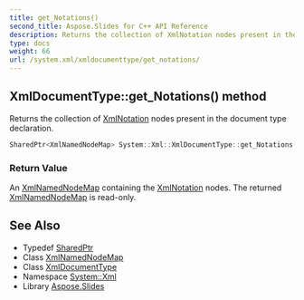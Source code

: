 ```yaml
---
title: get_Notations()
second_title: Aspose.Slides for C++ API Reference
description: Returns the collection of XmlNotation nodes present in the document type declaration.
type: docs
weight: 66
url: /system.xml/xmldocumenttype/get_notations/
---
```

## XmlDocumentType::get_Notations() method


Returns the collection of [XmlNotation](../../xmlnotation/) nodes present in the document type declaration.

```cpp
SharedPtr<XmlNamedNodeMap> System::Xml::XmlDocumentType::get_Notations()
```


### Return Value

An [XmlNamedNodeMap](../../xmlnamednodemap/) containing the [XmlNotation](../../xmlnotation/) nodes. The returned [XmlNamedNodeMap](../../xmlnamednodemap/) is read-only.

## See Also

* Typedef [SharedPtr](../../../system/sharedptr/)
* Class [XmlNamedNodeMap](../../xmlnamednodemap/)
* Class [XmlDocumentType](../)
* Namespace [System::Xml](../../)
* Library [Aspose.Slides](../../../)